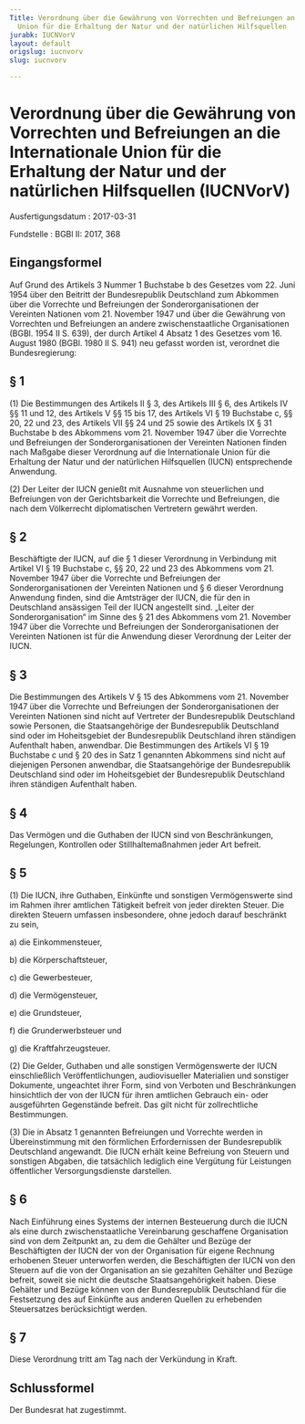 ```yaml
---
Title: Verordnung über die Gewährung von Vorrechten und Befreiungen an die Internationale
  Union für die Erhaltung der Natur und der natürlichen Hilfsquellen
jurabk: IUCNVorV
layout: default
origslug: iucnvorv
slug: iucnvorv

---
```


# Verordnung über die Gewährung von Vorrechten und Befreiungen an die Internationale Union für die Erhaltung der Natur und der natürlichen Hilfsquellen (IUCNVorV)

Ausfertigungsdatum
:   2017-03-31

Fundstelle
:   BGBl II: 2017, 368


## Eingangsformel

Auf Grund des Artikels 3 Nummer 1 Buchstabe b des Gesetzes vom 22.
Juni 1954 über den Beitritt der Bundesrepublik Deutschland zum
Abkommen über die Vorrechte und Befreiungen der Sonderorganisationen
der Vereinten Nationen vom 21. November 1947 und über die Gewährung
von Vorrechten und Befreiungen an andere zwischenstaatliche
Organisationen (BGBl. 1954 II S. 639), der durch Artikel 4 Absatz 1
des Gesetzes vom 16. August 1980 (BGBl. 1980 II S. 941) neu gefasst
worden ist, verordnet die Bundesregierung:


## § 1

(1) Die Bestimmungen des Artikels II § 3, des Artikels III § 6, des
Artikels IV §§ 11 und 12, des Artikels V §§ 15 bis 17, des Artikels VI
§ 19 Buchstabe c, §§ 20, 22 und 23, des Artikels VII §§ 24 und 25
sowie des Artikels IX § 31 Buchstabe b des Abkommens vom 21. November
1947 über die Vorrechte und Befreiungen der Sonderorganisationen der
Vereinten Nationen finden nach Maßgabe dieser Verordnung auf die
Internationale Union für die Erhaltung der Natur und der natürlichen
Hilfsquellen (IUCN) entsprechende Anwendung.

(2) Der Leiter der IUCN genießt mit Ausnahme von steuerlichen und
Befreiungen von der Gerichtsbarkeit die Vorrechte und Befreiungen, die
nach dem Völkerrecht diplomatischen Vertretern gewährt werden.


## § 2

Beschäftigte der IUCN, auf die § 1 dieser Verordnung in Verbindung mit
Artikel VI § 19 Buchstabe c, §§ 20, 22 und 23 des Abkommens vom 21.
November 1947 über die Vorrechte und Befreiungen der
Sonderorganisationen der Vereinten Nationen und § 6 dieser Verordnung
Anwendung finden, sind die Amtsträger der IUCN, die für den in
Deutschland ansässigen Teil der IUCN angestellt sind. „Leiter der
Sonderorganisation“ im Sinne des § 21 des Abkommens vom 21. November
1947 über die Vorrechte und Befreiungen der Sonderorganisationen der
Vereinten Nationen ist für die Anwendung dieser Verordnung der Leiter
der IUCN.


## § 3

Die Bestimmungen des Artikels V § 15 des Abkommens vom 21. November
1947 über die Vorrechte und Befreiungen der Sonderorganisationen der
Vereinten Nationen sind nicht auf Vertreter der Bundesrepublik
Deutschland sowie Personen, die Staatsangehörige der Bundesrepublik
Deutschland sind oder im Hoheitsgebiet der Bundesrepublik Deutschland
ihren ständigen Aufenthalt haben, anwendbar. Die Bestimmungen des
Artikels VI § 19 Buchstabe c und § 20 des in Satz 1 genannten
Abkommens sind nicht auf diejenigen Personen anwendbar, die
Staatsangehörige der Bundesrepublik Deutschland sind oder im
Hoheitsgebiet der Bundesrepublik Deutschland ihren ständigen
Aufenthalt haben.


## § 4

Das Vermögen und die Guthaben der IUCN sind von Beschränkungen,
Regelungen, Kontrollen oder Stillhaltemaßnahmen jeder Art befreit.


## § 5

(1) Die IUCN, ihre Guthaben, Einkünfte und sonstigen Vermögenswerte
sind im Rahmen ihrer amtlichen Tätigkeit befreit von jeder direkten
Steuer. Die direkten Steuern umfassen insbesondere, ohne jedoch darauf
beschränkt zu sein,

a)  die Einkommensteuer,


b)  die Körperschaftsteuer,


c)  die Gewerbesteuer,


d)  die Vermögensteuer,


e)  die Grundsteuer,


f)  die Grunderwerbsteuer und


g)  die Kraftfahrzeugsteuer.




(2) Die Gelder, Guthaben und alle sonstigen Vermögenswerte der IUCN
einschließlich Veröffentlichungen, audiovisueller Materialien und
sonstiger Dokumente, ungeachtet ihrer Form, sind von Verboten und
Beschränkungen hinsichtlich der von der IUCN für ihren amtlichen
Gebrauch ein- oder ausgeführten Gegenstände befreit. Das gilt nicht
für zollrechtliche Bestimmungen.

(3) Die in Absatz 1 genannten Befreiungen und Vorrechte werden in
Übereinstimmung mit den förmlichen Erfordernissen der Bundesrepublik
Deutschland angewandt. Die IUCN erhält keine Befreiung von Steuern und
sonstigen Abgaben, die tatsächlich lediglich eine Vergütung für
Leistungen öffentlicher Versorgungsdienste darstellen.


## § 6

Nach Einführung eines Systems der internen Besteuerung durch die IUCN
als eine durch zwischenstaatliche Vereinbarung geschaffene
Organisation sind von dem Zeitpunkt an, zu dem die Gehälter und Bezüge
der Beschäftigten der IUCN der von der Organisation für eigene
Rechnung erhobenen Steuer unterworfen werden, die Beschäftigten der
IUCN von den Steuern auf die von der Organisation an sie gezahlten
Gehälter und Bezüge befreit, soweit sie nicht die deutsche
Staatsangehörigkeit haben. Diese Gehälter und Bezüge können von der
Bundesrepublik Deutschland für die Festsetzung des auf Einkünfte aus
anderen Quellen zu erhebenden Steuersatzes berücksichtigt werden.


## § 7

Diese Verordnung tritt am Tag nach der Verkündung in Kraft.


## Schlussformel

Der Bundesrat hat zugestimmt.

